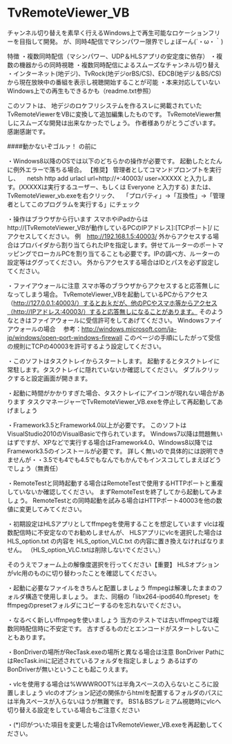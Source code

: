 TvRemoteViewer_VB
=================
チャンネル切り替えを素早く行えるWindows上で再生可能なロケーションフリーを目指して開発。
が、同時4配信でマシンパワー限界でしょぼーん(´・ω・｀)

特徴
・複数同時配信（マシンパワー、UDP＆HLSアプリの安定度に依存）
・複数の機器からの同時視聴
・複数同時配信によるスムーズなチャンネル切り替え
・インターネット(地デジ)、TvRock(地デジorBS/CS)、EDCB(地デジ＆BS/CS)から現在放映中の番組を表示し視聴開始することが可能
・本来対応していないWindows上での再生もできるかも（readme.txt参照）

このソフトは、
地デジのロケフリシステムを作るスレに掲載されていたTvRemoteViewerをVBに変換して追加編集したものです。
TvRemoteViewer無しにスムーズな開発は出来なかったでしょう。
作者様ありがとうございます。感謝感謝です。

####動かないぞゴルァ！ の前に

・Windows8以降のOSでは以下のどちらかの操作が必要です。
起動したとたんに例外エラーで落ちる場合。
【推奨】 管理者としてコマンドプロンプトを実行し、
　netsh http add urlacl url=http://+:40003/ user=XXXXX
と入力します。(XXXXXは実行するユーザー、もしくは Everyone と入力する)
または、TvRemoteViewer_vb.exeを右クリック、
　「プロパティ」→「互換性」→「管理者としてこのプログラムを実行する」にチェック


・操作はブラウザから行います
スマホやiPadからは
http://[TvRemoteViewer_VBが動作しているPCのIPアドレス]:[TCPポート]/
にアクセスしてください。
例　http://192.168.1.5:40003/
外からアクセスする場合はプロバイダから割り当てられたIPを指定します。併せてルーターのポートマッピングでローカルPCを割り当てることも必要です。IPの調べ方、ルーターの設定等はググってください。
外からアクセスする場合はIDとパスを必ず設定してください。


・ファイアウォールに注意
スマホ等のブラウザからアクセスすると応答無しになってしまう場合。
TvRemoteViewer_VBを起動しているPCからアクセス（http://127.0.0.1:40003/）するとおｋだが、他のPCやスマホ等からアクセス（http://IPアドレス:40003/）すると応答無しになることがあります。
そのようなときはファイアウォールに受信許可をしてあげてください。
Windowsファイアウォールの場合
　参考：http://windows.microsoft.com/ja-jp/windows/open-port-windows-firewall
このページの手順にしたがって受信の規則にTCPの40003を許可するよう設定してください。


・このソフトはタスクトレイからスタートします。
起動するとタスクトレイに常駐します。タスクトレイに隠れていないか確認してください。
ダブルクリックすると設定画面が開きます。


・起動に時間がかかりすぎた場合、タスクトレイにアイコンが現れない場合があります
タスクマネージャーでTvRemoteViewer_VB.exeを停止して再起動してあげましょう


・Framework3.5とFramework4.0以上が必要です。
このソフトはVisualStudio2010のVisualBasicで作られています。
Windows7以降は問題無いはずですが、XPなどで実行する場合はFramework4.0、Windows8以降ではFramework3.5のインストールが必要です。
詳しく無いので具体的には説明できませんが・・3.5でも4でも4.5でもなんでもかんでもインスコしてしまえばどうでしょう（無責任）


・RemoteTestと同時起動する場合はRemoteTestで使用するHTTPポートと重複していないか確認してください。
まずRemoteTestを終了してから起動してみましょう。
RemoteTestとの同時起動を試みる場合はHTTPポート40003を他の数値に変更してみてください。


・初期設定はHLSアプリとしてffmpegを使用することを想定しています
vlcは複数配信時に不安定なのでお勧めしませんが、
HLSアプリにvlcを選択した場合は
HLS_option.txt
の内容を
HLS_option_VLC.txt
の内容に置き換えなければなりません。
（HLS_option_VLC.txtは削除しないでください。）

そのうえでフォーム上の解像度選択を行ってください【重要】
HLSオプションがvlc用のものに切り替わったことを確認してください。


・起動に必要なファイルをきちんと配置しましょう
ffmpegは解凍したままのフォルダ構造で使用しましょう。
また、同梱の「libx264-ipod640.ffpreset」をffmpegのpresetフォルダにコピーするのを忘れないでください。


・なるべく新しいffmpegを使いましょう
当方のテストでは古いffmpegでは複数同時配信時に不安定です。
古すぎるものだとエンコードがスタートしないこともあります。


・BonDriverの場所がRecTask.exeの場所と異なる場合は注意
BonDriver PathにはRecTask.iniに記述されているフォルダを指定しましょう
あるはずのBonDriverが無いということも起こりえます。


・vlcを使用する場合は%WWWROOT%は半角スペースの入らないところに設置しましょう
vlcのオプション記述の関係からhtmlを配置するフォルダのパスには半角スペースが入らないほうが無難です。
BS1＆BSプレミアム視聴時にvlcへ切り替える設定をしている場合もご注意ください


・(*)印がついた項目を変更した場合はTvRemoteViewer_VB.exeを再起動してください。
